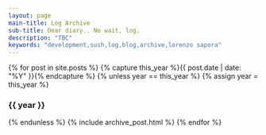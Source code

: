 ```yaml
---
layout: page
main-title: Log Archive
sub-title: Dear diary.. No wait, log.
description: "TBC"
keywords: "development,sush,log,blog,archive,lorenzo sapora"
---
```


{% for post in site.posts %}
{% capture this_year %}{{ post.date | date: "%Y" }}{% endcapture %}
{% unless year == this_year %}
	{% assign year = this_year %}
### {{ year }}
{% endunless %}
	{% include archive_post.html %}
{% endfor %}
